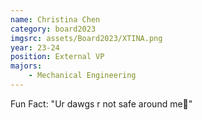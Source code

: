 ```yaml
---
name: Christina Chen
category: board2023
imgsrc: assets/Board2023/XTINA.png
year: 23-24
position: External VP
majors:
    - Mechanical Engineering
---
```


Fun Fact: "Ur dawgs r not safe around me🤱"
